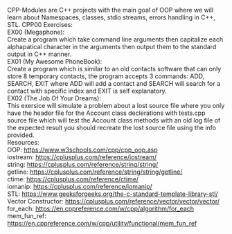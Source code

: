 CPP-Modules are C++ projects with the main goal of OOP where we will learn about Namespaces, classes, stdio streams, errors handling in C++, STL.
CPP00 Exercises:  
EX00 (Megaphone):  
Create a program which take command line arguments then capitalize each alphapatical character in the arguments then output them to the standard output in C++ manner.  
EX01 (My Awesome PhoneBook):  
Create a program which is similar to an old contacts software that can only store 8 temporary contacts, the program accepts 3 commands: ADD, SEARCH, EXIT where ADD will add a contact and SEARCH will search for a contact with specific index and EXIT is self explanatory.  
EX02 (The Job Of Your Dreams):  
This exersice will simulate a problem about a lost source file where you only have the header file for the Account class declerations with tests.cpp source file which will test the Account class methods with an old log file of the expected result you should recreate the lost source file using the info provided.  
Resources:  
OOP: https://www.w3schools.com/cpp/cpp_oop.asp  
iostream: https://cplusplus.com/reference/iostream/  
string: https://cplusplus.com/reference/string/string/  
getline: https://cplusplus.com/reference/string/string/getline/  
ctime: https://cplusplus.com/reference/ctime/  
iomanip: https://cplusplus.com/reference/iomanip/  
STL: https://www.geeksforgeeks.org/the-c-standard-template-library-stl/  
Vector Constructor: https://cplusplus.com/reference/vector/vector/vector/  
for_each: https://en.cppreference.com/w/cpp/algorithm/for_each  
mem_fun_ref: https://en.cppreference.com/w/cpp/utility/functional/mem_fun_ref  
